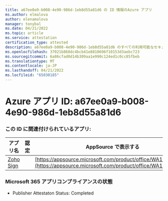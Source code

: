 ```yaml
---
title: a67ee0a9-b008-4e90-986d-1eb8d55a81d6 の ID 情報のAzure アプリ
ms.author: elmalova
author: elenamalova
manager: tonybal
ms.date: 04/21/2022
ms.topic: article
ms.service: attestation
certification_type: attested
description: a67ee0a9-b008-4e90-986d-1eb8d55a81d6 のすべての利用可能なセキュリティとコンプライアンス情報。
ms.openlocfilehash: 37021b868dc4bcb41e8810696f10153d3aebc723
ms.sourcegitcommit: 6a86cfad0d14b309aa1e990c124ed1c0cc85fbeb
ms.translationtype: MT
ms.contentlocale: ja-JP
ms.lasthandoff: 04/21/2022
ms.locfileid: "65030185"
---
```

# <a name="azure-app-id-a67ee0a9-b008-4e90-986d-1eb8d55a81d6"></a>Azure アプリ ID: a67ee0a9-b008-4e90-986d-1eb8d55a81d6


### <a name="apps-associated-with-this-id"></a>この ID に関連付けられているアプリ:
| **アプリ名** | **認定** | **AppSource で表示する** |
|--------------|---------------|-----------------------|
| [Zoho Sign](../forward/WA104382011.md) |  | [https://appsource.microsoft.com/product/office/WA104382011](https://appsource.microsoft.com/product/office/WA104382011) |

### <a name="microsoft-365-app-compliance-status"></a>Microsoft 365 アプリコンプライアンスの状態
- Publisher Attestaton Status: Completed
